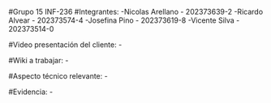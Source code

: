 #Grupo 15 INF-236
#Integrantes:
    -Nicolas Arellano - 202373639-2
    -Ricardo Alvear - 202373574-4
    -Josefina Pino - 202373619-8
    -Vicente Silva - 202373514-0

#Video presentación del cliente:
    -

#Wiki a trabajar:
    -

#Aspecto técnico relevante:
    -

#Evidencia:
    -
